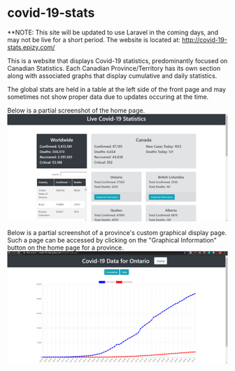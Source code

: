 # covid-19-stats

**NOTE: This site will be updated to use Laravel in the coming days, and may not be live for a short period.
The website is located at: http://covid-19-stats.epizy.com/



This is a website that displays Covid-19 statistics, predominantly focused on Canadian Statistics. Each Canadian Province/Territory has its own section along with associated graphs that display cumulative and daily statistics.

The global stats are held in a table at the left side of the front page and may sometimes not show proper data due to updates occuring at the time.

Below is a partial screenshot of the home page.
![](images/covid_home_page.png)

Below is a partial screenshot of a province's custom graphical display page. Such a page can be accessed by clicking on the "Graphical Information" button on the home page for a province.
![](images/province_page.png)



